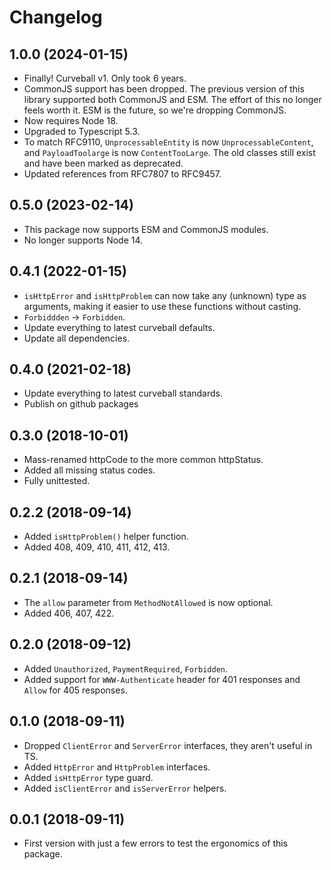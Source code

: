 Changelog
=========

1.0.0 (2024-01-15)
------------------

* Finally! Curveball v1. Only took 6 years.
* CommonJS support has been dropped. The previous version of this library
  supported both CommonJS and ESM. The effort of this no longer feels worth it.
  ESM is the future, so we're dropping CommonJS.
* Now requires Node 18.
* Upgraded to Typescript 5.3.
* To match RFC9110, `UnprocessableEntity` is now `UnprocessableContent`, and
  `PayloadToolarge` is now `ContentTooLarge`. The old classes still exist and
  have been marked as deprecated.
* Updated references from RFC7807 to RFC9457.


0.5.0 (2023-02-14)
------------------

* This package now supports ESM and CommonJS modules.
* No longer supports Node 14.


0.4.1 (2022-01-15)
------------------

* `isHttpError` and `isHttpProblem` can now take any (unknown) type as
  arguments, making it easier to use these functions without casting.
* `Forbiddden` -> `Forbidden`.
* Update everything to latest curveball defaults.
* Update all dependencies.


0.4.0 (2021-02-18)
------------------

* Update everything to latest curveball standards.
* Publish on github packages


0.3.0 (2018-10-01)
------------------

* Mass-renamed httpCode to the more common httpStatus.
* Added all missing status codes.
* Fully unittested.


0.2.2 (2018-09-14)
------------------

* Added `isHttpProblem()` helper function.
* Added 408, 409, 410, 411, 412, 413.


0.2.1 (2018-09-14)
------------------

* The `allow` parameter from `MethodNotAllowed` is now optional.
* Added 406, 407, 422.


0.2.0 (2018-09-12)
------------------

* Added `Unauthorized`, `PaymentRequired`, `Forbidden`.
* Added support for `WWW-Authenticate` header for 401 responses and `Allow` for
  405 responses.


0.1.0 (2018-09-11)
------------------

* Dropped `ClientError` and `ServerError` interfaces, they aren't useful in TS.
* Added `HttpError` and `HttpProblem` interfaces.
* Added `isHttpError` type guard.
* Added `isClientError` and `isServerError` helpers.


0.0.1 (2018-09-11)
------------------

* First version with just a few errors to test the ergonomics of this package.
